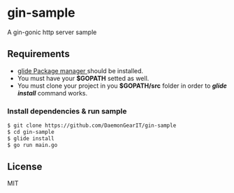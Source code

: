 # gin-sample

A gin-gonic http server sample

## Requirements

* [glide Package manager ](https://github.com/Masterminds/glide) should be installed.
* You must have your **$GOPATH** setted as well.
* You must clone your project in you **$GOPATH/src** folder in order to ***glide install*** command works.

### Install dependencies & run sample

```bash
$ git clone https://github.com/DaemonGearIT/gin-sample
$ cd gin-sample
$ glide install
$ go run main.go
```

## License
MIT